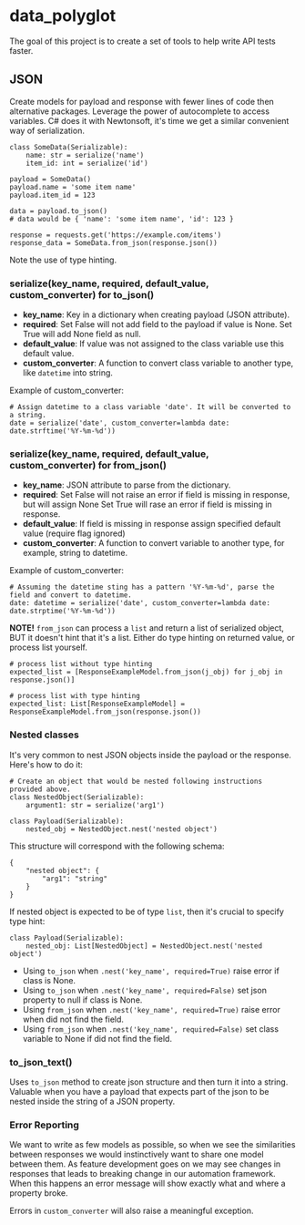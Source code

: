 # data_polyglot
The goal of this project is to create a set of tools to help write API tests faster.

## JSON
Create models for payload and response with fewer lines of code then alternative packages.
Leverage the power of autocomplete to access variables. 
C# does it with Newtonsoft, it's time we get a similar convenient way of serialization.

    class SomeData(Serializable):
        name: str = serialize('name')
        item_id: int = serialize('id')

    payload = SomeData()
    payload.name = 'some item name'
    payload.item_id = 123

    data = payload.to_json()
    # data would be { 'name': 'some item name', 'id': 123 }

    response = requests.get('https://example.com/items')
    response_data = SomeData.from_json(response.json())

Note the use of type hinting.

### serialize(key_name, required, default_value, custom_converter) for to_json()

- **key_name**: Key in a dictionary when creating payload (JSON attribute).
- **required**: Set False will not add field to the payload if value is None.
                Set True will add None field as null.
- **default_value**: If value was not assigned to the class variable use this default value.
- **custom_converter**: A function to convert class variable to another type, 
                like `datetime` into string.

Example of custom_converter:

    # Assign datetime to a class variable 'date'. It will be converted to a string.
    date = serialize('date', custom_converter=lambda date: date.strftime('%Y-%m-%d'))

### serialize(key_name, required, default_value, custom_converter) for from_json()

- **key_name**: JSON attribute to parse from the dictionary.
- **required**: Set False will not raise an error if field is missing in response, but will assign None
                Set True will rase an error if field is missing in response.
- **default_value**: If field is missing in response assign specified default value (require flag ignored)
- **custom_converter**: A function to convert variable to another type, 
                for example, string to datetime.

Example of custom_converter:

    # Assuming the datetime sting has a pattern '%Y-%m-%d', parse the field and convert to datetime.
    date: datetime = serialize('date', custom_converter=lambda date: date.strptime('%Y-%m-%d'))

**NOTE!** `from_json` can process a `list` and return a list of serialized object, 
BUT it doesn't hint that it's a list. Either do type hinting on returned value, 
or process list yourself.
    
    # process list without type hinting
    expected_list = [ResponseExampleModel.from_json(j_obj) for j_obj in response.json()]

    # process list with type hinting
    expected_list: List[ResponseExampleModel] = ResponseExampleModel.from_json(response.json())

### Nested classes
It's very common to nest JSON objects inside the payload or the response. Here's how to do it:

    # Create an object that would be nested following instructions provided above.
    class NestedObject(Serializable):
        argument1: str = serialize('arg1')

    class Payload(Serializable):
        nested_obj = NestedObject.nest('nested object')

This structure will correspond with the following schema:

    {
        "nested object": {
            "arg1": "string"
        }
    }
        
If nested object is expected to be of type `list`, then it's crucial to specify type hint:
    
    class Payload(Serializable):
        nested_obj: List[NestedObject] = NestedObject.nest('nested object') 

- Using `to_json` when `.nest('key_name', required=True)` raise error if class is None.
- Using `to_json` when `.nest('key_name', required=False)` set json property to null if class is None.
- Using `from_json` when `.nest('key_name', required=True)` raise error when did not find the field.
- Using `from_json` when `.nest('key_name', required=False)` set class variable to None if did not find the field.

### to_json_text()
Uses `to_json` method to create json structure and then turn it into a string. 
Valuable when you have a payload that expects part of the json to be nested inside the string of a JSON property.

### Error Reporting
We want to write as few models as possible, so when we see the similarities between responses we would
instinctively want to share one model between them. As feature development goes on we may see changes
in responses that leads to breaking change in our automation framework.
When this happens an error message will show exactly what and where a property broke.

Errors in `custom_converter` will also raise a meaningful exception.